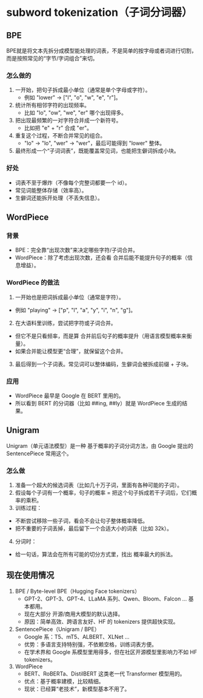 # subword tokenization（子词分词器）

## BPE

BPE就是将文本先拆分成模型能处理的词表，不是简单的按字母或者词进行切割，而是按照常见的“字节/字词组合”来切。

### 怎么做的
1.	一开始，把句子拆成最小单位（通常是单个字母或字符）。
    -	例如 "lower" → ["l", "o", "w", "e", "r"]。
2.	统计所有相邻字符的出现频率。
    -	比如 "lo", "ow", "we", "er" 哪个出现得多。
3.	把出现最频繁的一对字符合并成一个新符号。
    - 	比如把 "e" + "r" 合成 "er"。
4.	重复这个过程，不断合并常见的组合。
    -	"lo" → "lo", "wer" → "wer"，最后可能得到 "lower" 整体。
5.	最终形成一个“子词词表”，既能覆盖常见词，也能把生僻词拆成小块。

### 好处
-	词表不至于爆炸（不像每个完整词都要一个 id）。
-	常见词能整体存储（效率高）。
-	生僻词还能拆开处理（不丢失信息）。

## WordPiece

### 背景
-	BPE：完全靠“出现次数”来决定哪些字符/子词合并。
-	WordPiece：除了考虑出现次数，还会看 合并后能不能提升句子的概率（信息增益）。

### WordPiece 的做法
1.	一开始也是把词拆成最小单位（通常是字符）。
-	例如 "playing" → ["p", "l", "a", "y", "i", "n", "g"]。
2.	在大语料里训练，尝试把字符或子词合并。
-	但它不是只看频率，而是算 合并前后句子的概率提升（用语言模型概率来衡量）。
-	如果合并能让模型更“合理”，就保留这个合并。
3.	最后得到一个子词表。常见词可以整体编码，生僻词会被拆成前缀 + 子块。

### 应用
-	WordPiece 最早是 Google 在 BERT 里用的。
-	所以看到 BERT 的分词器（比如 ##ing, ##ly）就是 WordPiece 生成的结果。


## Unigram

Unigram（单元语法模型）是一种 基于概率的子词分词方法，由 Google 提出的 SentencePiece 常用这个。

### 怎么做
1.	准备一个超大的候选词表（比如几十万子词，里面有各种可能的子词）。
2.	假设每个子词有一个概率，句子的概率 = 把这个句子拆成若干子词后，它们概率的乘积。
3.	训练过程：
-	不断尝试移除一些子词，看会不会让句子整体概率降低。
-	把不重要的子词丢掉，最后留下一个合适大小的词表（比如 32k）。
4.	分词时：
-	给一句话，算法会在所有可能的切分方式里，找出 概率最大的拆法。

## 现在使用情况

1.	BPE / Byte-level BPE（Hugging Face tokenizers）
    -	GPT-2、GPT-3、GPT-4、LLaMA 系列、Qwen、Bloom、Falcon … 基本都用。
    -	现在大部分 开源/商用大模型的默认选择。
    -	原因：简单高效、跨语言友好、HF 的 tokenizers 提供超快实现。
2.	SentencePiece（Unigram / BPE）
    -	Google 系：T5、mT5、ALBERT、XLNet …
    -	优势：多语言支持特别强，不依赖空格，训练词表方便。
    -	在学术界和 Google 系模型里用得多，但在社区开源模型里影响力不如 HF tokenizers。
3.	WordPiece
    -	BERT、RoBERTa、DistilBERT 这类老一代 Transformer 模型用的。
    -	优点：基于概率建模，比较精细。
    -	现状：已经算“老技术”，新模型基本不用了。
